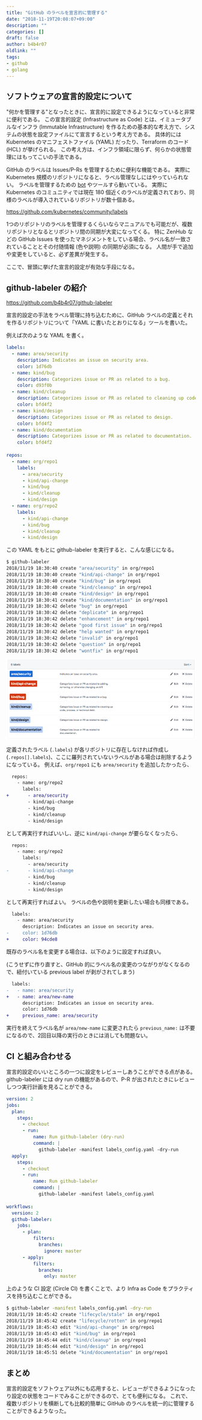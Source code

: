 ```yaml
---
title: "GitHub のラベルを宣言的に管理する"
date: "2018-11-19T20:08:07+09:00"
description: ""
categories: []
draft: false
author: b4b4r07
oldlink: ""
tags:
- github
- golang
---
```


## ソフトウェアの宣言的設定について

"何かを管理する"となったときに、宣言的に設定できるようになっていると非常に便利である。
この宣言的設定 (Infrastructure as Code) とは、イミュータブルなインフラ (Immutable Infrastructure) を作るための基本的な考え方で、システムの状態を設定ファイルにて宣言するという考え方である。
具体的には Kubernetes のマニフェストファイル (YAML) だったり、Terraform のコード (HCL) が挙げられる。
この考え方は、インフラ領域に限らず、何らかの状態管理にはもってこいの手法である。

GitHub のラベルは Issues/P-Rs を管理するために便利な機能である。
実際に Kubernetes 規模のリポジトリになると、ラベル管理なしにはやっていられない。
ラベルを管理するための [bot](https://github.com/kubernetes/test-infra/tree/master/prow) やツールすら動いている。
実際に Kubernetes のコミュニティでは現在 180 個近くのラベルが定義されており、同様のラベルが導入されているリポジトリが数十個ある。

https://github.com/kubernetes/community/labels

1つのリポジトリのラベルを管理するくらいならマニュアルでも可能だが、複数リポジトリとなるとリポジトリ間の同期が大変になってくる。
特に ZenHub などの GitHub Issues を使ったマネジメントをしている場合、ラベル名が一致されていることとその付随情報 (色や説明) の同期が必須になる。
人間が手で追加や変更をしていると、必ず差異が発生する。

ここで、冒頭に挙げた宣言的設定が有効な手段になる。

## github-labeler の紹介

https://github.com/b4b4r07/github-labeler

宣言的設定の手法をラベル管理に持ち込むために、GitHub ラベルの定義とそれを作るリポジトリについて「YAML に書いたとおりになる」ツールを書いた。

例えば次のような YAML を書く。

```yaml
labels:
  - name: area/security
    description: Indicates an issue on security area.
    color: 1d76db
  - name: kind/bug
    description: Categorizes issue or PR as related to a bug.
    color: d93f0b
  - name: kind/cleanup
    description: Categorizes issue or PR as related to cleaning up code, process, or technical debt.
    color: bfd4f2
  - name: kind/design
    description: Categorizes issue or PR as related to design.
    color: bfd4f2
  - name: kind/documentation
    description: Categorizes issue or PR as related to documentation.
    color: bfd4f2

repos:
  - name: org/repo1
    labels:
      - area/security
      - kind/api-change
      - kind/bug
      - kind/cleanup
      - kind/design
  - name: org/repo2
    labels:
      - kind/api-change
      - kind/bug
      - kind/cleanup
      - kind/design
```

この YAML をもとに github-labeler を実行すると、こんな感じになる。

```bash
$ github-labeler
2018/11/19 18:30:40 create "area/security" in org/repo1
2018/11/19 18:30:40 create "kind/api-change" in org/repo1
2018/11/19 18:30:40 create "kind/bug" in org/repo1
2018/11/19 18:30:40 create "kind/cleanup" in org/repo1
2018/11/19 18:30:40 create "kind/design" in org/repo1
2018/11/19 18:30:41 create "kind/documentation" in org/repo1
2018/11/19 18:30:42 delete "bug" in org/repo1
2018/11/19 18:30:42 delete "deplicate" in org/repo1
2018/11/19 18:30:42 delete "enhancement" in org/repo1
2018/11/19 18:30:42 delete "good first issue" in org/repo1
2018/11/19 18:30:42 delete "help wanted" in org/repo1
2018/11/19 18:30:42 delete "invalid" in org/repo1
2018/11/19 18:30:42 delete "question" in org/repo1
2018/11/19 18:30:42 delete "wontfix" in org/repo1
```

![](/images/github-label-management.png)

定義されたラベル (`.labels`) が各リポジトリに存在しなければ作成し (`.repos[].labels`)、ここに羅列されていないラベルがある場合は削除するようになっている。
例えば、`org/repo1` にも `area/security` を追加したかったら、

```diff
  repos:
    - name: org/repo2
      labels:
+       - area/security
        - kind/api-change
        - kind/bug
        - kind/cleanup
        - kind/design
```

として再実行すればいいし、逆に `kind/api-change` が要らなくなったら、

```diff
  repos:
    - name: org/repo2
      labels:
        - area/security
-       - kind/api-change
        - kind/bug
        - kind/cleanup
        - kind/design
```

として再実行すればよい。
ラベルの色や説明を更新したい場合も同様である。

```diff
  labels:
    - name: area/security
      description: Indicates an issue on security area.
-     color: 1d76db
+     color: 94cde8
```

既存のラベル名を変更する場合は、以下のように設定すれば良い。

(こうせずに作り直すと、GitHub 的にラベル名の変更のつながりがなくなるので、紐付いている previous label が剥がされてしまう)

```diff
  labels:
-   - name: area/security
+   - name: area/new-name
      description: Indicates an issue on security area.
      color: 1d76db
+     previous_name: area/security
```

実行を終えてラベル名が `area/new-name` に変更されたら `previous_name:` は不要になるので、2回目以降の実行のときには消しても問題ない。

## CI と組み合わせる

宣言的設定のいいところの一つに設定をレビューしあうことができる点がある。
github-labeler には dry run の機能があるので、P-R が出されたときにレビューしつつ実行計画を見ることができる。

```yaml
version: 2
jobs:
  plan:
    steps:
      - checkout
      - run:
          name: Run github-labeler (dry-run)
          command: |
            github-labeler -manifest labels_config.yaml -dry-run
  apply:
    steps:
      - checkout
      - run:
          name: Run github-labeler
          command: |
            github-labeler -manifest labels_config.yaml

workflows:
  version: 2
  github-labeler:
    jobs:
      - plan:
          filters:
            branches:
              ignore: master
      - apply:
          filters:
            branches:
              only: master
```

上のような CI 設定 (Circle CI) を書くことで、より Infra as Code をプラクティスを持ち込むことができる。

```bash
$ github-labeler -manifest labels_config.yaml -dry-run
2018/11/19 18:45:42 create "lifecycle/stale" in org/repo1
2018/11/19 18:45:42 create "lifecycle/rotten" in org/repo1
2018/11/19 18:45:43 edit "kind/api-change" in org/repo1
2018/11/19 18:45:43 edit "kind/bug" in org/repo1
2018/11/19 18:45:44 edit "kind/cleanup" in org/repo1
2018/11/19 18:45:44 edit "kind/design" in org/repo1
2018/11/19 18:45:51 delete "kind/documentation" in org/repo1
```

## まとめ

宣言的設定をソフトウェア以外にも応用すると、レビューができるようになったり設定の状態をコードでみることができるので、とても便利になる。
これで、複数リポジトリを横断しても比較的簡単に GitHub のラベルを統一的に管理することができるようなった。
